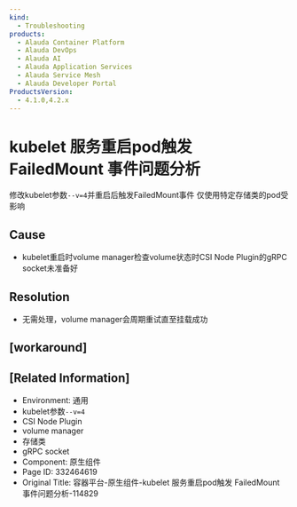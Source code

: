 ```yaml
---
kind:
  - Troubleshooting
products:
  - Alauda Container Platform
  - Alauda DevOps
  - Alauda AI
  - Alauda Application Services
  - Alauda Service Mesh
  - Alauda Developer Portal
ProductsVersion:
  - 4.1.0,4.2.x
---
```

<!-- A type of document that involves encountering a fault, diagnosing it, performing root cause analysis, and providing solutions. -->

# kubelet 服务重启pod触发 FailedMount 事件问题分析

修改kubelet参数`--v=4`并重启后触发FailedMount事件 仅使用特定存储类的pod受影响

## Cause
- kubelet重启时volume manager检查volume状态时CSI Node Plugin的gRPC socket未准备好

## Resolution
- 无需处理，volume manager会周期重试直至挂载成功

## [workaround]

## [Related Information]
- Environment: 通用
- kubelet参数`--v=4`
- CSI Node Plugin
- volume manager
- 存储类
- gRPC socket
- Component: 原生组件
- Page ID: 332464619
- Original Title: 容器平台-原生组件-kubelet 服务重启pod触发 FailedMount 事件问题分析-114829
